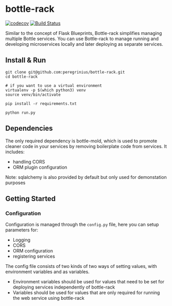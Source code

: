 # bottle-rack

[![codecov](https://codecov.io/gh/peregrinius/bottle-rack/branch/master/graph/badge.svg)](https://codecov.io/gh/peregrinius/bottle-rack) [![Build Status](https://travis-ci.org/peregrinius/bottle-rack.svg?branch=master)](https://travis-ci.org/peregrinius/bottle-rack)

Similar to the concept of Flask Blueprints, Bottle-rack simplifies managing multiple Bottle services. You can use Bottle-rack to manage running and developing microservices locally and later deploying as separate services.


## Install & Run

```
git clone git@github.com:peregrinius/bottle-rack.git
cd bottle-rack

# if you want to use a virtual environment
virtualenv -p $(which python3) venv
source venv/bin/activate

pip install -r requirements.txt

python run.py
```


## Dependencies

The only required dependency is bottle-mold, which is used to promote cleaner code in your services by removing boilerplate code from services. It includes:

* handling CORS
* ORM plugin configuration

Note: sqlalchemy is also provided by default but only used for demonstation purposes

## Getting Started

### Configuration

Configuration is managed through the `config.py` file, here you can setup parameters for:

* Logging
* CORS
* ORM configuration
* registering services

The config file consists of two kinds of two ways of setting values, with environment variables and as variables.

* Environment variables should be used for values that need to be set for deploying services independently of bottle-rack
* Variables should be used for values that are only required for running the web service using bottle-rack
